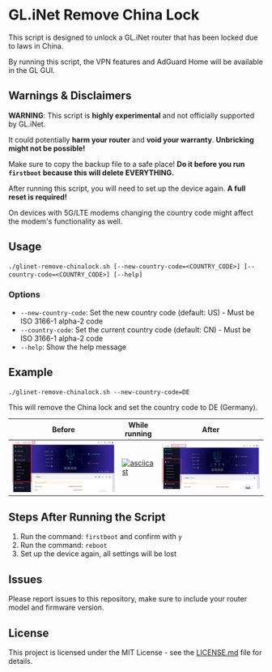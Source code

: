 # GL.iNet Remove China Lock

This script is designed to unlock a GL.iNet router that has been locked due to laws in China.

By running this script, the VPN features and AdGuard Home will be available in the GL GUI.

## Warnings & Disclaimers

**WARNING**: This script is **highly experimental** and not officially supported by GL.iNet. 

It could potentially **harm your router** and **void your warranty**. **Unbricking might not be possible!**

Make sure to copy the backup file to a safe place! **Do it before you run `firstboot` because this will delete EVERYTHING.**

After running this script, you will need to set up the device again. **A full reset is required!**

On devices with 5G/LTE modems changing the country code might affect the modem's functionality as well.

## Usage

```shell
./glinet-remove-chinalock.sh [--new-country-code=<COUNTRY_CODE>] [--country-code=<COUNTRY_CODE>] [--help]
```

### Options

- `--new-country-code`: Set the new country code (default: US) - Must be ISO 3166-1 alpha-2 code
- `--country-code`: Set the current country code (default: CN) - Must be ISO 3166-1 alpha-2 code
- `--help`: Show the help message

## Example

```shell
./glinet-remove-chinalock.sh --new-country-code=DE
```

This will remove the China lock and set the country code to DE (Germany).

| Before                       | While running                                                                      | After                      |
| ---------------------------- | ---------------------------------------------------------------------------------- | -------------------------- |
| ![before](images/before.png) | [![asciicast](https://asciinema.org/a/657862.svg)](https://asciinema.org/a/657862) | ![after](images/after.png) |

## Steps After Running the Script

1. Run the command: `firstboot` and confirm with `y`
2. Run the command: `reboot`
3. Set up the device again, all settings will be lost

## Issues

Please report issues to this repository, make sure to include your router model and firmware version.

## License

This project is licensed under the MIT License - see the [LICENSE.md](LICENSE.md) file for details.
